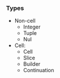 ### Types
- Non-cell
	 - Integer
	 - Tuple
	 - Nul
 - Cell:
	- Cell
	- Slice
	- Builder
	- Continuation

